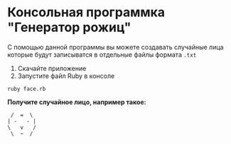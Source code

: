# Консольная программка "Генератор рожиц"
С помощью данной программы вы можете создавать случайные лица которые будут записыватся в отдельные файлы формата `.txt`

1. Скачайте приложение
2. Запустите файл Ruby в консоле

```
ruby face.rb
```

**Получите случайное лицо, например такое:**

```
 /  =  \
| -   - |
\   v   /
 \  ~  /
```
